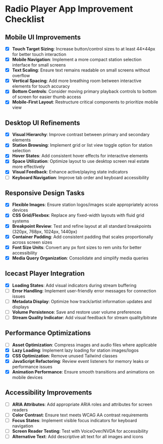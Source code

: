 # Radio Player App Improvement Checklist

## Mobile UI Improvements

- [x] **Touch Target Sizing**: Increase button/control sizes to at least 44×44px for better touch interaction
- [x] **Mobile Navigation**: Implement a more compact station selection interface for small screens
- [x] **Text Scaling**: Ensure text remains readable on small screens without overflow
- [x] **Vertical Spacing**: Add more breathing room between interactive elements for touch accuracy
- [x] **Bottom Controls**: Consider moving primary playback controls to bottom of screen for easier thumb access
- [x] **Mobile-First Layout**: Restructure critical components to prioritize mobile view

## Desktop UI Refinements

- [x] **Visual Hierarchy**: Improve contrast between primary and secondary elements
- [x] **Station Browsing**: Implement grid or list view toggle option for station selection
- [x] **Hover States**: Add consistent hover effects for interactive elements
- [x] **Space Utilization**: Optimize layout to use desktop screen real estate more effectively
- [x] **Visual Feedback**: Enhance active/playing state indicators
- [ ] **Keyboard Navigation**: Improve tab order and keyboard accessibility

## Responsive Design Tasks

- [x] **Flexible Images**: Ensure station logos/images scale appropriately across devices
- [x] **CSS Grid/Flexbox**: Replace any fixed-width layouts with fluid grid systems
- [x] **Breakpoint Review**: Test and refine layout at all standard breakpoints (320px, 768px, 1024px, 1440px)
- [x] **Container Padding**: Add consistent padding that scales proportionally across screen sizes
- [x] **Font Size Units**: Convert any px font sizes to rem units for better accessibility
- [x] **Media Query Organization**: Consolidate and simplify media queries

## Icecast Player Integration

- [x] **Loading States**: Add visual indicators during stream buffering
- [ ] **Error Handling**: Implement user-friendly error messages for connection issues
- [ ] **Metadata Display**: Optimize how track/artist information updates and displays
- [ ] **Volume Persistence**: Save and restore user volume preferences
- [ ] **Stream Quality Indicator**: Add visual feedback for stream quality/bitrate

## Performance Optimizations

- [ ] **Asset Optimization**: Compress images and audio files where applicable
- [x] **Lazy Loading**: Implement lazy loading for station images/logos
- [x] **CSS Optimization**: Remove unused Tailwind classes
- [x] **JavaScript Refactoring**: Review event listeners for memory leaks or performance issues
- [x] **Animation Performance**: Ensure smooth transitions and animations on mobile devices

## Accessibility Improvements

- [ ] **ARIA Attributes**: Add appropriate ARIA roles and attributes for screen readers
- [ ] **Color Contrast**: Ensure text meets WCAG AA contrast requirements
- [ ] **Focus States**: Implement visible focus indicators for keyboard navigation
- [ ] **Screen Reader Testing**: Test with VoiceOver/NVDA for accessibility
- [ ] **Alternative Text**: Add descriptive alt text for all images and icons